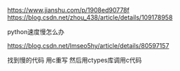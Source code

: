 https://www.jianshu.com/p/1908ed90778f
https://blog.csdn.net/zhou_438/article/details/109178958

python速度慢怎么办

https://blog.csdn.net/lmseo5hy/article/details/80597157

找到慢的代码 用c重写 然后用ctypes库调用c代码